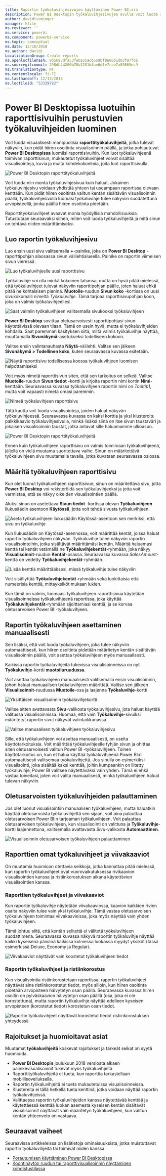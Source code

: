 ```yaml
---
title: Raportin työkaluvihjesivujen käyttäminen Power BI:ssä
description: Power BI Desktopin työkaluvihjesivujen avulla voit luoda raporttien visualisointeihin monipuolisia työkaluvihjeitä, jotka avautuvat viemällä hiiren osoitin niiden päälle.
author: davidiseminger
manager: kfile
ms.reviewer: ''
ms.service: powerbi
ms.component: powerbi-service
ms.topic: conceptual
ms.date: 12/10/2018
ms.author: davidi
LocalizationGroup: Create reports
ms.openlocfilehash: 0b5693dfa53feba35acb559bf8606b1d03f97fdb
ms.sourcegitcommit: 298db44200b78b1281b3ae6dfe7cce7a89865ec9
ms.translationtype: HT
ms.contentlocale: fi-FI
ms.lasthandoff: 12/13/2018
ms.locfileid: "53329782"
---
```

# <a name="create-tooltips-based-on-report-pages-in-power-bi-desktop"></a>Power BI Desktopissa luotuihin raporttisivuihin perustuvien työkaluvihjeiden luominen
Voit luoda visuaalisesti monipuolisia **raporttityökaluvihjeitä**, jotka tulevat näkyviin, kun pidät hiiren osoitinta visualisoinnin päällä, ja jotka pohjautuvat **Power BI Desktopissa** luomiisi raporttisivuihin. Kun luot työkaluvihjeenä toimivan raporttisivun, mukautetut työkaluvihjeet voivat sisältää visualisointeja, kuvia ja muita kohdekokoelmia, joita luot raporttisivulla. 

![Power BI Desktopin raporttityökaluvihjeitä](media/desktop-tooltips/desktop-tooltips_00a.png)

Voit luoda niin monta työkaluvihjesivua kuin haluat. Jokainen työkaluvihjesivu voidaan yhdistää yhteen tai useampaan raportissa olevaan kenttään. Kun pidät hiiren osoitinta valitun kentän sisältävän visualisoinnin päällä, työkaluvihjesivulla luomasi työkaluvihje tulee näkyviin suodatettuna arvopisteellä, jonka päällä hiiren osoitinta pidetään. 

Raporttityökaluvihjeet avaavat monia hyödyllisiä mahdollisuuksia. Tutustutaan seuraavaksi siihen, miten voit luoda työkaluvihjeitä ja mitä sinun on tehtävä niiden määrittämiseksi.

## <a name="create-a-report-tooltip-page"></a>Luo raportin työkaluvihjesivu
Luo ensin uusi sivu valitsemalla **+**-painike, joka on **Power BI Desktop** -raporttipohjan alaosassa sivun välilehtialueella. Painike on raportin viimeisen sivun vieressä. 

![Luo työkaluvihjeelle uusi raporttisivu](media/desktop-tooltips/desktop-tooltips_02.png)

Työkaluvihje voi olla minkä kokoinen tahansa, mutta on hyvä pitää mielessä, että työkaluvihjeet tulevat näkyviin raporttipohjan päälle, joten haluat ehkä pitää ne kohtalaisen pieninä. **Muotoile**-ruudun **Sivun koko** -kortissa on uusi sivukokomalli nimeltä *Työkaluvihje*. Tämä tarjoaa raporttisivupohjan koon, joka on valmis työkaluvihjeellesi.

![Saat valmiin työkaluvihjeen valitsemalla sivukooksi työkaluvihjeen](media/desktop-tooltips/desktop-tooltips_03.png)

**Power BI Desktop** sovittaa oletusarvoisesti raporttipohjasi sivun käytettävissä olevaan tilaan. Tämä on usein hyvä, mutta ei työkaluvihjeiden kohdalla. Saat paremman käsityksen siitä, miltä valmis työkaluvihje näyttää, muuttamalla **Sivunäkymä**-asetukseksi todelliseen kokoon. 

Valitse ensin valintanauhasta **Näytä**-välilehti. Valitse sen jälkeen **Sivunäkymä > Todellinen koko**, kuten seuraavassa kuvassa esitetään.

![Näytä raporttisivu todellisessa koossa työkaluvihjeen luomisen helpottamiseksi](media/desktop-tooltips/desktop-tooltips_04.png)

Voit myös nimetä raporttisivun siten, että sen tarkoitus on selkeä. Valitse **Muotoile**-ruudun **Sivun tiedot** -kortti ja kirjoita raportin nimi kortin **Nimi**-kenttään. Seuraavassa kuvassa työkaluvihjeen raportin nimi on *Tooltip1*, mutta voit vapaasti nimetä omasi paremmin.

![Nimeä työkaluvihjeen raporttisivu](media/desktop-tooltips/desktop-tooltips_05.png)

Tätä kautta voit luoda visualisointeja, joiden haluat näkyvän työkaluvihjeessä. Seuraavassa kuvassa on kaksi korttia ja yksi klusteroitu palkkikaavio työkaluvihjesivulla, minkä lisäksi siinä on itse sivun taustaväri ja jokaisen visualisoinnin taustat, jotka antavat sille haluamamme ulkoasun.

![Power BI Desktopin raporttityökaluvihjeitä](media/desktop-tooltips/desktop-tooltips_06.png)

Ennen kuin työkaluvihjeen raporttisivu on valmis toimimaan työkaluvihjeenä, jäljellä on vielä muutama suoritettava vaihe. Sinun on määritettävä työkaluvihjeen sivu muutamalla tavalla, jotka kuvataan seuraavassa osiossa. 

## <a name="configure-your-tooltip-report-page"></a>Määritä työkaluvihjeen raporttisivu

Kun olet luonut työkaluvihjeen raporttisivun, sinun on määritettävä sivu, jotta **Power BI Desktop** voi rekisteröidä sen työkaluvihjeeksi ja jotta voit varmistaa, että se näkyy oikeiden visualisointien päällä.

Aluksi sinun on asetettava **Sivun tiedot** -kortissa olevan **Työkaluvihjeen** liukusäädin asentoon **Käytössä**, jotta voit tehdä sivusta työkaluvihjeen. 

![Aseta työkaluvihjeen liukusäädin Käytössä-asentoon sen merkiksi, että sivu on työkaluvihje](media/desktop-tooltips/desktop-tooltips_07.png)

Kun liukusäädin on Käytössä-asennossa, voit määrittää kentät, joissa haluat raportin työkaluvihjeen näkyvän. Työkaluvihje tulee näkyviin raportin visualisointeihin, jotka sisältävät määrittämäsi kentän. Määritä haluamasi kenttä tai kentät vetämällä ne **Työkaluvihjekentät**-ryhmään, joka näkyy **Visualisoinnit**-ruudun **Kentät**-osassa. Seuraavassa kuvassa *SalesAmount*-kenttä on vedetty **Työkaluvihjekentät**-ryhmään.

![Lisää kenttiä määrittääksesi, missä työkaluvihje tulee näkyviin](media/desktop-tooltips/desktop-tooltips_08.png)
 
Voit sisällyttää **Työkaluvihjekentät**-ryhmään sekä luokittaisia että numeerisia kenttiä, mittayksiköt mukaan lukien.

Kun tämä on valmis, luomaasi työkaluvihjeen raporttisivua käytetään visualisoinneissa työkaluvihjeenä raportissa, joka käyttää **Työkaluvihjekentät**-ryhmään sijoittamiasi kenttiä, ja se korvaa oletusarvoisen Power BI -työkaluvihjeen.

## <a name="manually-setting-a-report-tooltip"></a>Raportin työkaluvihjeen asettaminen manuaalisesti

Sen lisäksi, että voit luoda työkaluvihjeen, joka tulee näkyviin automaattisesti, kun hiiren osoitinta pidetään määritetyn kentän sisältävän visualisoinnin päällä, voit asettaa työkaluvihjeen myös manuaalisesti. 

Kaikissa raportin työkaluvihjeitä tukevissa visualisoinneissa on nyt **Työkaluvihje**-kortti **muotoiluruudussa**. 

Voit asettaa työkaluvihjeen manuaalisesti valitsemalla ensin visualisoinnin, johon haluat manuaalisen työkaluvihjeen määrittää. Valitse sen jälkeen **Visualisoinnit**-ruudussa **Muotoile**-osa ja laajenna **Työkaluvihje**-kortti.

![Yksittäisen visualisoinnin työkaluvihjekortti](media/desktop-tooltips/desktop-tooltips_09.png)

Valitse sitten avattavasta **Sivu**-valikosta työkaluvihjesivu, jota haluat käyttää valitussa visualisoinnissa. Huomaa, että vain **Työkaluvihje**-sivuiksi määritetyt raportin sivut näkyvät valintaikkunassa.

![Valitse manuaalisen työkaluvihjeen työkaluvihjesivu](media/desktop-tooltips/desktop-tooltips_10.png)

Sille, että työkaluvihjeen voi asettaa manuaalisesti, on useita käyttötarkoituksia. Voit määrittää työkaluvihjeelle tyhjän sivun ja ohittaa siten oletusarvoisesti valitun Power BI -työkaluvihjeen. Toinen käyttötarkoitus on, kun et halua käyttää työkaluvihjeenä Power BI:n automaattisesti valitsemaa työkaluvihjettä. Jos sinulla on esimerkiksi visualisointi, joka sisältää kaksi kenttää, joihin kumpaankin on liitetty työkaluvihje, Power BI valitsee näytettäväksi vain yhden. Tämä ei ehkä vastaa toiveitasi, joten voit valita manuaalisesti, minkä työkaluvihjeen haluat tulevan näkyviin.

## <a name="reverting-to-default-tooltips"></a>Oletusarvoisten työkaluvihjeiden palauttaminen

Jos olet luonut visualisointiin manuaalisen työkaluvihjeen, mutta haluatkin käyttää oletusarvoista työkaluvihjettä sen sijaan, voit aina palauttaa oletusarvoisen Power BI:n tarjoaman työkaluvihjeen. Voit palauttaa oletusarvoisen työkaluvihjeen, kun visualisointi on valittuna ja **Työkaluvihje**-kortti laajennettuna, valitsemalla avattavasta *Sivu*-valikosta **Automaattinen**.

![Visualisoinnin oletusarvoisen työkaluvihjeen palauttaminen](media/desktop-tooltips/desktop-tooltips_11.png)

## <a name="custom-report-tooltips-and-line-charts"></a>Raporttien omat työkaluvihjeet ja viivakaaviot

On muutamia huomioon otettavia seikkoja, jotka kannattaa pitää mielessä, kun raportin työkaluvihjeet ovat vuorovaikutuksessa rivikaavion visualisointien kanssa ja ristiinkorostuksen aikana käytettävien visualisointien kanssa.

### <a name="report-tooltips-and-line-charts"></a>Raporttien työkaluvihjeet ja viivakaaviot

Kun raportin työkaluvihje näytetään viivakaaviossa, kaavion kaikkien rivien osalta näkyviin tulee vain yksi työkaluvihje. Tämä vastaa oletusarvoisen työkaluvihjeen toimintaa viivakaavioissa, joka myös näyttää vain yhden työkaluvihjeen. 

Tämä johtuu siitä, että kentän selitettä ei välitetä työkaluvihjeen suodattimena. Seuraavassa kuvassa näkyvä raportin työkaluvihje näyttää kaikki kyseisenä päivänä kaikissa kolmessa luokassa myydyt yksiköt (tässä esimerkissä Deluxe, Economy ja Regular). 

![Viivakaaviot näyttävät vain koostetut työkaluvihjeen tiedot](media/desktop-tooltips/desktop-tooltips_12.png)

### <a name="report-tooltips-and-cross-highlighting"></a>Raportin työkaluvihjeet ja ristiinkorostus

Kun visualisointia ristiinkorostetaan raportissa, raportin työkaluvihjeet näyttävät aina ristiinkorostetut tiedot, myös silloin, kun hiiren osoitinta pidetään arvopisteen häivytetyn osan päällä. Seuraavassa kuvassa hiiren osoitin on pylväskaavion häivytetyn osan päällä (osa, joka ei ole korostettuna), mutta raportin työkaluvihje näyttää edelleen kyseisen arvopisteen (korostetut tiedot) korostetun osan tiedot.

![Raportin työkaluvihjeet näyttävät korostetut tiedot ristiinkorostuksen yhteydessä](media/desktop-tooltips/desktop-tooltips_13.png)



## <a name="limitations-and-considerations"></a>Rajoitukset ja huomioitavat asiat
Muutamat **työkaluvihjeitä** koskevat rajoitukset ja tärkeät seikat on syytä huomioida.

* **Power BI Desktopin** joulukuun 2018 versiosta alkaen painikevisualisoinnit tukevat myös työkaluvihjeitä.
* Raporttityökaluvihjeitä ei tueta, kun raporttia tarkastellaan mobiilisovelluksella. 
* Raportin työkaluvihjeitä ei tueta mukautetuissa visualisoinneissa. 
* Klustereita ei tällä hetkellä tueta kenttinä, jotka voidaan näyttää raportin työkaluvihjeissä. 
* Valittaessa raportin työkaluvihjeiden kanssa näytettävää kenttää ja käytettäessä kenttää luokan asemesta kyseisen kentän sisältävät visualisoinnit näyttävät vain määritetyn työkaluvihjeen, kun valitun kentän yhteenveto on vastaava. 



## <a name="next-steps"></a>Seuraavat vaiheet
Seuraavissa artikkeleissa on lisätietoja ominaisuuksista, jotka muistuttavat raportin työkaluvihjeitä tai toimivat niiden kanssa:

* [Porautumisen käyttäminen Power BI Desktopissa](desktop-drillthrough.md)
* [Koontinäytön ruudun tai raporttivisualisoinnin näyttäminen kohdistustilassa](consumer/end-user-focus.md)

